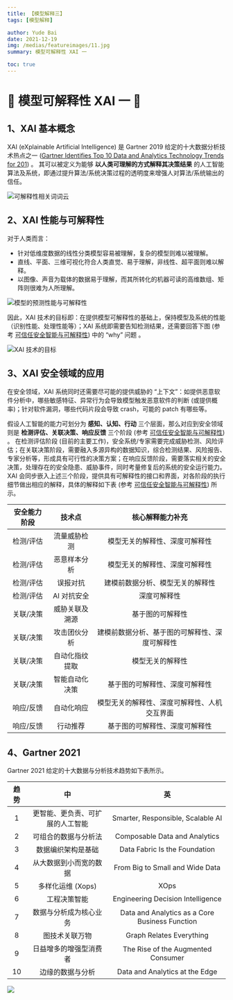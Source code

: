 ```yaml
---
title: 【模型解释三】
tags: [模型解释]

author: Yude Bai
date: 2021-12-19
img: /medias/featureimages/11.jpg
summary: 模型可解释性 XAI 一

toc: true
---
```



# :whale: 模型可解释性 XAI 一 :whale:

## 1、XAI 基本概念
XAI (eXplainable Artificial Intelligence) 是 Gartner 2019 给定的十大数据分析技术热点之一 ([Gartner Identifies Top 10 Data and Analytics Technology Trends for 201](https://www.gartner.com/en/newsroom/press-releases/2019-02-18-gartner-identifies-top-10-data-and-analytics-technolo)) 。
其可以被定义为能够 **以人类可理解的方式解释其决策结果** 的人工智能算法及系统，即通过提升算法/系统决策过程的透明度来增强人对算法/系统输出的信任。

![可解释性相关词词云](https://img-blog.csdnimg.cn/aedc7cc7764643b59794913d54435fae.png)


## 2、XAI 性能与可解释性

对于人类而言：
 - 针对低维度数据的线性分类模型容易被理解，复杂的模型则难以被理解。
 - 直线、平面、三维可视化符合人类直觉、易于理解，非线性、超平面则难以解释。
 - 以图像、声音为载体的数据易于理解，而其所转化的机器可读的高维数组、矩阵则很难为人所理解。

![模型的预测性能与可解释性](https://img-blog.csdnimg.cn/2933184a7a0b442480644467efe47941.png)

因此，XAI 技术的目标即：在提供模型可解释性的基础上，保持模型及系统的性能（识别性能、处理性能等）；XAI 系统即需要告知检测结果，还需要回答下图 (参考 [可信任安全智能与可解释性](https://cloud.tencent.com/developer/article/1552173)) 中的 “why” 问题 。

![XAI 技术的目标](https://img-blog.csdnimg.cn/9dbd25c463c547c8b62796b511ad26a2.png)


## 3、XAI 安全领域的应用

在安全领域，XAI 系统同时还需要尽可能的提供威胁的 “上下文”：如提供恶意软件分析中，哪些敏感特征、异常行为会导致模型触发恶意软件的判断 (或提供概率)；针对软件漏洞，哪些代码片段会导致 crash，可能的 patch 有哪些等。

假设人工智能的能力可划分为 **感知、认知、行动** 三个层面，那么对应到安全领域则是 **检测评估、关联决策、响应反馈** 三个阶段 (参考 [可信任安全智能与可解释性](https://cloud.tencent.com/developer/article/1552173)) 。
在检测评估阶段 (目前的主要工作)，安全系统/专家需要完成威胁检测、风险评估；在关联决策阶段，需要融入多源异构的数据知识，综合检测结果、风险报告、专家分析等，形成具有可行性的决策方案；在响应反馈阶段，需要落实相关的安全决策，处理存在的安全隐患、威胁事件，同时考量修复后的系统的安全运行能力。
XAI 会同步嵌入上述三个阶段，提供具有可解释性的接口和界面，对各阶段的执行细节做出相应的解释，具体的解释如下表 (参考 [可信任安全智能与可解释性](https://cloud.tencent.com/developer/article/1552173)) 所示。

| 安全能力阶段 |     技术点     |                核心解释能力补充                |
|:------------:|:--------------:|:----------------------------------------------:|
|   检测/评估  |  流量威胁检测  |         模型无关的解释性、深度可解释性         |
|   检测/评估  |  恶意样本分析  |         模型无关的解释性、深度可解释性         |
|   检测/评估  |    误报对抗    |        建模前数据分析、模型无关的解释性        |
|   检测/评估  |   AI 对抗安全  |                  深度可解释性                  |
|   关联/决策  | 威胁关联及溯源 |                基于图的可解释性                |
|   关联/决策  |  攻击团伙分析  | 建模前数据分析、基于图的可解释性、深度可解释性 |
|   关联/决策  | 自动化指纹提取 |                模型无关的解释性                |
|   关联/决策  | 智能自动化决策 |         基于图的可解释性、深度可解释性         |
|   响应/反馈  |   自动化响应   |  模型无关的解释性、深度可解释性、人机交互界面  |
|   响应/反馈  |    行动推荐    |         基于图的可解释性、深度可解释性         |


## 4、Gartner 2021

Gartner 2021 给定的十大数据与分析技术趋势如下表所示。

| 趋势 |                中                |                       英                       |
|:----:|:--------------------------------:|:----------------------------------------------:|
|   1  | 更智能、更负责、可扩展的人工智能 |        Smarter, Responsible, Scalable AI       |
|   2  |       可组合的数据与分析法       |          Composable Data and Analytics         |
|   3  |        数据编织架构是基础        |          Data Fabric Is the Foundation         |
|   4  |      从大数据到小而宽的数据      |         From Big to Small and Wide Data        |
|   5  |         多样化运维 (Xops)        |                      XOps                      |
|   6  |           工程决策智能           |        Engineering Decision Intelligence       |
|   7  |      数据与分析成为核心业务      | Data and Analytics as a Core Business Function |
|   8  |          图技术关联万物          |            Graph Relates Everything            |
|   9  |      日益增多的增强型消费者      |       The Rise of the Augmented Consumer       |
|  10  |         边缘的数据与分析         |         Data and Analytics at the Edge         |




![](https://img-blog.csdnimg.cn/295542bc1c6f44e087d59837ac93dc6e.png#pic_center)
